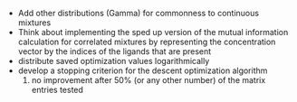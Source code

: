 * Add other distributions (Gamma) for commonness to continuous mixtures
* Think about implementing the sped up version of the mutual information
    calculation for correlated mixtures by representing the concentration
    vector by the indices of the ligands that are present
* distribute saved optimization values logarithmically
* develop a stopping criterion for the descent optimization algorithm
    1) no improvement after 50% (or any other number) of the matrix entries tested
